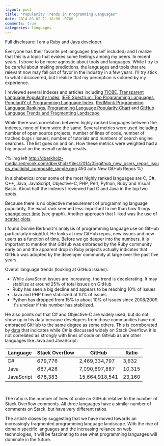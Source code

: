 ```yaml
---
layout: post
title: "Popularity Trends in Programming Languages"
date: 2014-08-02 11:18:06 -0700
comments: true
categories: languages
---
```

Full disclosure: I am a Ruby and Java developer. 

Everyone has their favorite pet languages (myself included) and I realize that this is a topic that evokes some feelings among my peers. In recent years, I strove to be more agnostic about tools and languages. While I try to be careful about making predictions, the languages and tools that are relevant now may fall out of favor in the industry in a few years. I'll try stick to what I discovered, but I realize that my perception is colored by my experience.

I reviewed several indexes and articles including [TIOBE](http://www.tiobe.com/index.php/content/paperinfo/tpci/index.html), [Transparent Language Popularity Index](http://lang-index.sourceforge.net/), [IEEE Spectrum: Top Programming Languages](http://spectrum.ieee.org/static/interactive-the-top-programming-languages), [PopularitY of Programming Language Index](https://sites.google.com/site/pydatalog/pypl/PyPL-PopularitY-of-Programming-Language), [RedMonk Programming Language Rankings](http://redmonk.com/sogrady/2014/01/22/language-rankings-1-14/), [Programming Language Popularity Chart](http://langpop.corger.nl/) and [GitHub Language Trends and Fragmenting Landscape](http://redmonk.com/dberkholz/2014/05/02/github-language-trends-and-the-fragmenting-landscape/)

While there was correlation between highly ranked languages between the indexes, none of them were the same. Several metrics were used including number of open source projects, number of lines of code, number of tracked bugs / issues, number of tutorials and numbers of search engine searches. The list goes on and on. How these metrics were weighted had a big impact on the overall ranking results. 

{% img left http://dberkholz-media.redmonk.com/dberkholz/files/2014/05/github_new_users_repos_issues_multiplot_composite_simple.png 450 auto New GitHub Repos %}

In alphabetical order some of the most highly ranked languages are C, C#, C++, Java, JavaScript, Objective-C, PHP, Perl, Python, Ruby and Visual Basic. About half the indexes I reviewed had C and Java in the top two spots. 

<!-- more -->

Because there is no objective measurement of programming language popularity, the exact rank seemed less important to me than how things [change over time](http://redmonk.com/dberkholz/2014/05/02/github-language-trends-and-the-fragmenting-landscape/) (see graph). Another approach that I liked was the use of [scatter plots](http://sogrady-media.redmonk.com/sogrady/files/2014/01/lang-rank-114-wm.png).

I found Donnie Berkholz's analysis of programming language use on GitHub particularly insightful. He looks at new GitHub repos, new issues and new users as a function of time. Before we go deeper into the numbers, it is important to mention that GitHub was embraced by the Ruby community early on and the apparent drop in Ruby projects actually indicates that GitHub was adopted by the developer community at large over the past five years. 

Overall language trends (looking at GitHub issues):

- While JavaScript issues are increasing, the trend is decelerating. It may stabilize at around 25% of total issues on GitHub
- Ruby has seen a big decline and appears to be reaching 10% of issues
- Java and PHP have stabilized at 10% of issues
- Python has dropped from 15% to about 10% of issues since 2008/2009. It's unclear if this number has stabilized.

He also points out that C# and Objective-C are widely used, but do not show up in his data because developers from those communities have not embraced GitHub to the same degree as some others. This is corroborated by [data](http://langpop.corger.nl/) that indicates while C# is discussed widely on Stack Overflow, it is not correlated as strongly with lines of code on GitHub as are other languages like Java and JavaScript:

Language    | Stack Overflow | GitHub          | Ratio
----------- | -------------- | ----------------|-------
C#          | 679,776        | 2,469,334,797   | 3,632
Java        | 687,426        | 7,090,897,887   | 10,315
JavaScript  | 676,383        | 15,664,918,541  | 23,160
<br/>

The ratio is the number of lines of code on GitHub relative to the number of Stack Overflow comments. All three languages have a similar number of comments on Stack, but have very different ratios. 

The article closes by suggesting that we have moved towards an increasingly fragmented programming language landscape. With the rise of domain specific languages and the increasing reliance on web technologies, it will be fascinating to see what programming languages will dominate in the future.
